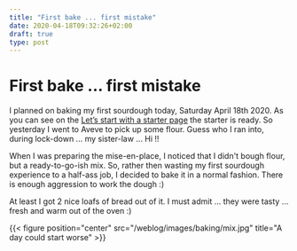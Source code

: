 ```yaml
---
title: "First bake ... first mistake"
date: 2020-04-18T09:32:26+02:00
draft: true
type: post
---
```


# First bake ... first mistake
I planned on baking my first sourdough today, Saturday April 18th 2020. As you can see on the [Let’s start with a starter page](../200404) the starter is ready. So yesterday I went to Aveve to pick up some flour. Guess who I ran into, during lock-down ... my sister-law ... Hi !!

When I was preparing the mise-en-place, I noticed that I didn't bough flour, but a ready-to-go-ish mix. So, rather then wasting my first sourdough experience to a half-ass job, I decided to bake it in a normal fashion. There is enough aggression to work the dough :)

At least I got 2 nice loafs of bread out of it. I must admit ... they were tasty ... fresh and warm out of the oven :)


{{< figure position="center" src="/weblog/images/baking/mix.jpg" title="A day could start worse" >}}